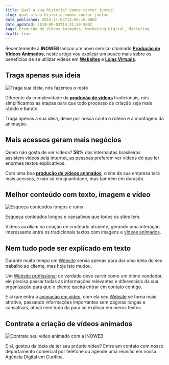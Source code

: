 ```yaml
---
title: Qual a sua história? Vamos contar juntos!
slug: qual-a-sua-historia-vamos-contar-juntos
date_published: 2015-11-03T12:00:16.000Z
date_updated: 2018-09-03T14:31:50.000Z
tags: Produção de Vídeos Animados, Marketing Digital, Marketing
draft: true
---
```


Recentemente a **INOWEB** lançou um novo serviço chamado **[Produção de Vídeos Animados](https://blog.inoweb.com.br/producao-de-videos-animados-2d)**, neste artigo vou explicar um pouco mais sobre os benefícios de se utilizar vídeos em **[Websites](https://blog.inoweb.com.br/criacao-de-sites)** e **[Lojas Virtuais](https://blog.inoweb.com.br/criacao-de-loja-virtual)**.

## Traga apenas sua ideia

![Traga sua ideia, nós fazemos o resto](https://blog.inoweb.com.br/content/images/2016/04/ideia-para-videos-inoweb.jpg)

Diferente da complexidade da **[produção de vídeos](https://blog.inoweb.com.br/producao-de-videos-animados-2d)** tradicionais, nós simplificamos as etapas para que todo processo de criação seja mais rápido e barato.

Traga apenas a sua ideia, deixe por nossa conta o roteiro e a montagem da animação.

## Mais acessos geram mais negócios

Quem não gosta de ver vídeos? **58%** dos internautas brasileiros assistem vídeos pela internet, as pessoas preferem ver vídeos do que ler enormes textos explicativos.

Com uma boa **[produção de vídeos animados](https://blog.inoweb.com.br/producao-de-videos-animados-2d)**, o site da sua empresa terá mais acessos, e não só em quantidade, mas também em duração.

## Melhor conteúdo com texto, imagem e vídeo

![Esqueça conteúdos longos e ruins](https://blog.inoweb.com.br/content/images/2016/04/conteudo-longo-e-ruim.jpg)

Esqueça conteúdos longos e cansativos que todos os sites tem.

Vídeos auxiliam na criação de conteúdo atraente, gerando uma interação interessante entre os tradicionais textos com imagens e [vídeos animados](https://blog.inoweb.com.br/producao-de-videos-animados-2d).

## Nem tudo pode ser explicado em texto

Durante muito tempo um [Website](https://blog.inoweb.com.br/criacao-de-sites) servia apenas para dar uma ideia do seu trabalho ao cliente, mas hoje isto mudou.

Um [Website profissional](https://blog.inoweb.com.br/criacao-de-sites) de verdade deve servir como um ótimo vendedor, ele precisa passar todas as informações relevantes e diferenciais da sua organização para que o cliente queira entrar em contato contigo.

É aí que entra a [animação em vídeo](https://blog.inoweb.com.br/producao-de-videos-animados-2d), com ela seu [Website](https://blog.inoweb.com.br/criacao-de-sites) se torna mais atrativo, passando informações importantes sem páginas longas e cansativas, afinal nem tudo da para se explicar em meros textos.

## Contrate a criação de vídeos animados

![Contrate seu vídeo animado com a INOWEB](https://blog.inoweb.com.br/content/images/2016/04/videos-da-inoweb.jpg)

E aí, gostou da ideia de ter seu próprio vídeo? Entre em contato com nosso departamento comercial por telefone ou agende uma reunião em nossa Agência Digital em Curitiba.
